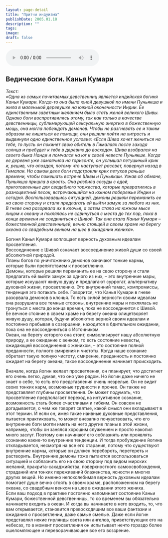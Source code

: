 ```yaml
---
layout: page-detail
title: "Притчи индуизма"
publishDate: 2005.01.18
description: ""
tags:
image:
draft: false
---
```


<audio title="2005.01.18 - Притчи индуизма.mp3" src="https://filer-api.advayta.org/v1.0/public/files/73991" controls=""></audio>

## **Ведические боги. Канья Кумари**
_Текст:_   
 _«Одна из самых почитаемых девственниц является индийская богиня Канья Кумари. Когда-то она была юной девушкой по имени Пуньякша и жила в маленькой деревушке на южной оконечности Индии. Ее единственным заветным желанием было стать женой великого Шивы. Однако боги воспротивились этому, так как только в качестве девственницы, сублимирующей сексуальную энергию в божественную мощь, она могла побеждать демонов. Чтобы не разгневать ее и таким образом не лишиться ее помощи, они решили пойти на хитрость и выдвинули одно единственное условие: «Если Шива хочет жениться на тебе, то пусть он покинет свою обитель в Гималаях после захода солнца и пребудет к тебе в деревню до восхода». Шива взобрался на своего быка Нанди и помчался на юг к своей невесте Пуньякше. Когда ее деревня уже замаячила на горизонте, он услышал петушиный крик и, решив, что опоздал, потому что наступает рассвет, повернул назад в Гималаи. На самом деле боги подстроили крик петухов раньше времени, чтобы помешать встрече Шивы и Пуньякши. Узнав об обмане, Пуньякша пришла в ярость. Она разбила сосуды с едой, приготовленные для свадебного торжества, которые превратились в разноцветный песок, встречающийся на южном побережье Индии и сегодня. Воспользовавшись ситуацией, демоны решили переманить ее на свою сторону и стали предлагать ей выйти замуж за любого из них. В гневе она разорвала их в клочья, а затем стала на южном мысе лицом к океану и поклялась не сдвинуться с места до тех пор, пока в конце времени не соединиться с Шивой. Так она стала Канья Кумари – божественной девственницей, вечно стоящей в своем храме на берегу океана со свадебным венком на шее в ожидании жениха»._   
  
 Богиня Канья Кумари воплощает верность духовным идеалам просветления.   
 Воссоединение с Шивой означает воссоединение живой души со своей абсолютной природой.   
 Планы богов по уничтожению демонов означают тонкие кармы, которые были препятствием к просветлению.   
 Демоны, которые решили переманить ее на свою сторону и стали предлагать ей выйти замуж за одного из них, – это внутренние мары, которые искушают живую душу и предлагают суррогат, альтернативу духовной жизни, просветлению. Это внутренний тамас, компромиссы, тенденция эго потакать себе. Говорится, что Канья Кумари в гневе разорвала демонов в клочья. То есть силой верности своим идеалам она разрушила все темные стороны, внутренние мары и поклялась не тронуться с места до конца времен, пока не воссоединится с Шивой.   
 Ее вечное стояние в своем храме на берегу океана олицетворяет живую душу, которая, будучи абсолютно верной своим идеалам и постоянно пребывая в созерцании, находится в бдительном ожидании, пока она не воссоединиться с Источником.   
 Океан, на берегу которого она стоит, символизирует нашу абсолютную природу, а ее ожидание с венком, то есть состояние невесты, ожидающей воссоединения с женихом, – это состояние полной преданности, полного смирения и чистоты. Когда наше сознание обретает такую полную чистоту, смирение, преданность и постоянно ожидает на берегу океана, такое воссоединение начинает происходить.   
  
 Вначале, когда йогин желает просветления, он планирует, что достигнет его очень легко, думая, что оно уже рядом. Но йогин даже ничего не знает о себе, то есть его представления очень незрелые. Он не видит своих тонких карм, возможные трудности и прочее. Он также не представляет глубины просветления. Он может подумать, что просветление предполагает переход на интуитивное сознание, возможность стать более счастливым и гибким. Он совсем не догадывается, о чем же говорят святые, какой смысл они вкладывают в этот термин. И если он, имея такие наивные духовные представления, пытается практиковать, то может внезапно почувствовать, что его внутренние боги могли иметь на него другие планы в этой жизни, например, чтобы он занялся хорошим служением и просто накопил много заслуг. Поэтому они начинают его соблазнять или проявлять сознанию какие-то внутренние тенденции. И тогда пробуждение йогина откладывается, несмотря на все его старания, потому что существуют внутренние кармы, которые он должен перебороть, перетереть и растворить. Внутренние демоны тоже пытаются воспользоваться ситуацией и соблазнить его на свою сторону под видом мирских желаний, пракрита-сахаджийства, поверхностного самоосвобождения, страданий или тонких переживаний блаженства, ясности и многих других вещей. Но именно непоколебимая верность духовным идеалам помогает душе вечно стоять в своем храме, расположенном на берегу океана, со свадебным венком на шее в ожидании этого жениха.   
 Если ваш подход в практике постоянно напоминает состояние Каньи Кумари, божественной девственницы, то со временем вы обязательно начинаете входить в океан. И когда вы начинаете в него входить, то, что вам открывается, становится превосходящим все ваши фантазии и ожидания о просветлении, даже самые смелые. Даже если йогин представлял некие гирлянды света или ангелов, приветствующих его на небесах, то в момент просветления он испытывает нечто гораздо более ошеломляющее и переворачивающее все его воззрение.   
  
  
